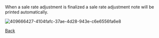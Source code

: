 When a sale rate adjustment is finalized a sale rate adjustment note will be printed automatically.

![409666427-4104fafc-37ae-4d28-943e-c6e6556fa6e8](https://github.com/user-attachments/assets/2952e343-362c-43f6-aed1-f5ef13548184)

[Back](https://github.com/hmislk/hmis/wiki/Print-price-adjustment)